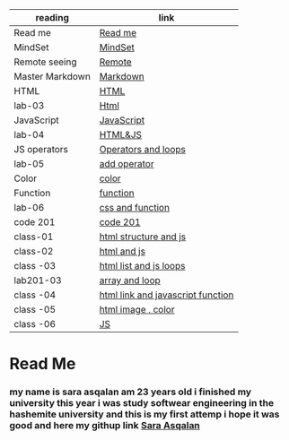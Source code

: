 reading        | link |
------------   | ------------- |
Read me        | [Read me](https://saraasqalan.github.io/reading-notes/)|
MindSet        |[MindSet](https://saraasqalan.github.io/reading-notes/MindSet)|
Remote seeing  | [Remote](https://saraasqalan.github.io/reading-notes/seeing)|
Master Markdown| [Markdown](https://saraasqalan.github.io/reading-notes/Mastering%20Markdown)|
 HTML          | [HTML](https://saraasqalan.github.io/reading-notes/html)|
 lab-03        | [Html](https://saraasqalan.github.io/lab-assignment/)|
 JavaScript    |[JavaScript](https://saraasqalan.github.io/reading-notes/JS)|
 lab-04        |[HTML&JS](https://saraasqalan.github.io/lab-assignment/)|
JS operators   |[Operators and loops](https://saraasqalan.github.io/reading-notes/JSoperators)|
lab-05         |[add operator]( https://saraasqalan.github.io/lab-assignment/ )|
Color          |[color](https://saraasqalan.github.io/reading-notes/color)|
Function       |[function](https://saraasqalan.github.io/reading-notes/function)|
lab-06         |[css and function](https://saraasqalan.github.io/lab-assignment/)|
code 201       | [code 201](https://saraasqalan.github.io/reading-note/)|
class-01       |[html structure and js](https://saraasqalan.github.io/reading-note/class-01)
class-02       | [html and js](https://saraasqalan.github.io/reading-notes/class-02)
class -03      | [html list and js loops](https://saraasqalan.github.io/reading-notes/class-03)
lab201-03      |[array and loop](https://saraasqalan.github.io/aboutme/)   
class -04      |[html link and javascript function](https://saraasqalan.github.io/reading-notes/class-04)
class -05      |[html image , color](https://saraasqalan.github.io/reading-notes/class-05)
class -06      |[JS](https://saraasqalan.github.io/reading-notes/class-06)
# Read Me
### my name is sara asqalan am 23 years old i finished my university this year i was study softwear engineering in the hashemite university and this is my first attemp i hope it was good and here my githup link [Sara Asqalan](https://github.com/saraasqalan)
